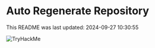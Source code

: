 # Auto Regenerate Repository

This README was last updated: 2024-09-27 10:30:55

 ![TryHackMe](https://tryhackme.com/badge/533634)